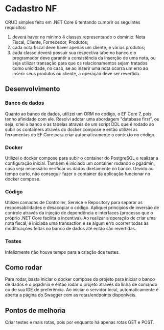 # Cadastro NF
CRUD simples feito em .NET Core 6 tentando cumprir os seguintes requisitos:
1. deverá haver no mínimo 4 classes representando o domínio: Nota Fiscal, Cliente, Fornecedor, Produtos;
2. cada nota fiscal deve haver apenas um cliente, e vários produtos;
3. cada classe deverá possuir sua respectiva tabe no banco e o programador deve garantir a consistência da inserção de uma nota, ou seja utilizar transação para que os relacionamentos sejam tratados como unicidade, no caso, se ao inserir uma nota ocorra um erro ao inserir seus produtos ou cliente, a operação deve ser revertida.

## Desenvolvimento
### Banco de dados
Quanto ao banco de dados, utilizei um ORM no código, o EF Core 7, pois tenho afinidade com ele. Resolvi adotar uma abordagem "database first", ou seja, criei o banco e as tabelas através de um script DDL que é rodado ao subir os containers através do docker compose e então utilizei as ferramentas do EF Core para criar automaticamente o contexto no código.

### Docker
Utilizei o docker compose para subir o container do PostgreSQL e realizar a configuração inicial. Também é iniciado um container rodando o pgadmin, caso seja necessário verificar os dados diretamente no banco. Devido ao tempo curto, não conseguir fazer o container da aplicação funcionar no docker compose.

### Código
Utilizei camadas de Controller, Service e Repository para separar as responsabilidades e desacoplar o código. Apliquei princípios de inversão de controle através da injeção de dependência e interfaces (processo que o próprio .NET Core facilita e incentiva). Ao realizar a operação de criar uma nota fiscal, é iniciada uma transaction e se algum erro ocorrer todas as modificações feitas no banco de dados até então são revertidas. 

### Testes
Infelizmente não houve tempo para a criação dos testes.

## Como rodar
Para rodar, basta iniciar o docker compose do projeto para iniciar o banco de dados e o pgadmin e então rodar o projeto através da linha de comando ou de sua IDE de preferência. Ao iniciar o servidor local, automaticamente é aberta a página do Swagger com as rotas/endpoints disponíveis.

## Pontos de melhoria
Criar testes e mais rotas, pois por enquanto há apenas rotas GET e POST.
